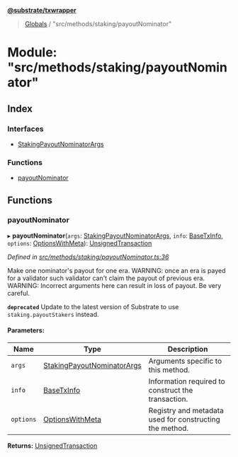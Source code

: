 **[@substrate/txwrapper](../README.md)**

> [Globals](../globals.md) / "src/methods/staking/payoutNominator"

# Module: "src/methods/staking/payoutNominator"

## Index

### Interfaces

* [StakingPayoutNominatorArgs](../interfaces/_src_methods_staking_payoutnominator_.stakingpayoutnominatorargs.md)

### Functions

* [payoutNominator](_src_methods_staking_payoutnominator_.md#payoutnominator)

## Functions

### payoutNominator

▸ **payoutNominator**(`args`: [StakingPayoutNominatorArgs](../interfaces/_src_methods_staking_payoutnominator_.stakingpayoutnominatorargs.md), `info`: [BaseTxInfo](../interfaces/_src_util_types_.basetxinfo.md), `options`: [OptionsWithMeta](../interfaces/_src_util_types_.optionswithmeta.md)): [UnsignedTransaction](../interfaces/_src_util_types_.unsignedtransaction.md)

*Defined in [src/methods/staking/payoutNominator.ts:36](https://github.com/paritytech/txwrapper/blob/2a7ffc5/src/methods/staking/payoutNominator.ts#L36)*

Make one nominator's payout for one era.
WARNING: once an era is payed for a validator such validator can't claim the
payout of previous era.
WARNING: Incorrect arguments here can result in loss of payout. Be very careful.

**`deprecated`** Update to the latest version of Substrate to use `staking.payoutStakers` instead.

#### Parameters:

Name | Type | Description |
------ | ------ | ------ |
`args` | [StakingPayoutNominatorArgs](../interfaces/_src_methods_staking_payoutnominator_.stakingpayoutnominatorargs.md) | Arguments specific to this method. |
`info` | [BaseTxInfo](../interfaces/_src_util_types_.basetxinfo.md) | Information required to construct the transaction. |
`options` | [OptionsWithMeta](../interfaces/_src_util_types_.optionswithmeta.md) | Registry and metadata used for constructing the method. |

**Returns:** [UnsignedTransaction](../interfaces/_src_util_types_.unsignedtransaction.md)
